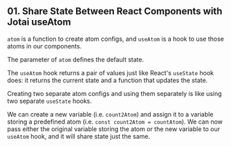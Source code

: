 ## 01. Share State Between React Components with Jotai useAtom

<TimeStamp start="0:25" end="0:35">

`atom` is a function to create atom configs, and `useAtom` is a hook to use those atoms in our components.

</TimeStamp>

<TimeStamp start="0:36" end="0:40">

The parameter of `atom` defines the default state.

</TimeStamp>

<TimeStamp start="0:41" end="0:52">

The `useAtom` hook returns a pair of values just like React's `useState` hook does: it returns the current state and a function that updates the state.

</TimeStamp>

<TimeStamp start="1:03" end="1:14">

Creating two separate atom configs and using them separately is like using two separate `useState` hooks.

</TimeStamp>

We can create a new variable (i.e. `count2Atom`) and assign it to a variable storing a predefined atom (i.e. `const count2Atom = countAtom`). We can now pass either the original variable storing the atom or the new variable to our `useAtom` hook, and it will share state just the same.
